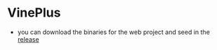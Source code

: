 ﻿# VinePlus

- you can download the binaries for the web project and seed in the [release](https://github.com/foderking/VinePlus/releases)